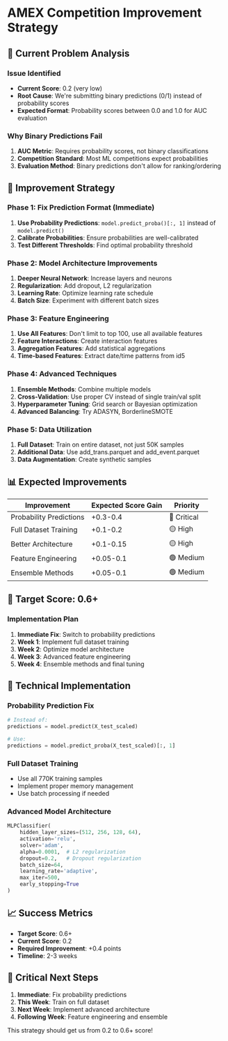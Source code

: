 # AMEX Competition Improvement Strategy

## 🎯 Current Problem Analysis

### Issue Identified
- **Current Score**: 0.2 (very low)
- **Root Cause**: We're submitting binary predictions (0/1) instead of probability scores
- **Expected Format**: Probability scores between 0.0 and 1.0 for AUC evaluation

### Why Binary Predictions Fail
1. **AUC Metric**: Requires probability scores, not binary classifications
2. **Competition Standard**: Most ML competitions expect probabilities
3. **Evaluation Method**: Binary predictions don't allow for ranking/ordering

## 🚀 Improvement Strategy

### Phase 1: Fix Prediction Format (Immediate)
1. **Use Probability Predictions**: `model.predict_proba()[:, 1]` instead of `model.predict()`
2. **Calibrate Probabilities**: Ensure probabilities are well-calibrated
3. **Test Different Thresholds**: Find optimal probability threshold

### Phase 2: Model Architecture Improvements
1. **Deeper Neural Network**: Increase layers and neurons
2. **Regularization**: Add dropout, L2 regularization
3. **Learning Rate**: Optimize learning rate schedule
4. **Batch Size**: Experiment with different batch sizes

### Phase 3: Feature Engineering
1. **Use All Features**: Don't limit to top 100, use all available features
2. **Feature Interactions**: Create interaction features
3. **Aggregation Features**: Add statistical aggregations
4. **Time-based Features**: Extract date/time patterns from id5

### Phase 4: Advanced Techniques
1. **Ensemble Methods**: Combine multiple models
2. **Cross-Validation**: Use proper CV instead of single train/val split
3. **Hyperparameter Tuning**: Grid search or Bayesian optimization
4. **Advanced Balancing**: Try ADASYN, BorderlineSMOTE

### Phase 5: Data Utilization
1. **Full Dataset**: Train on entire dataset, not just 50K samples
2. **Additional Data**: Use add_trans.parquet and add_event.parquet
3. **Data Augmentation**: Create synthetic samples

## 📊 Expected Improvements

| Improvement | Expected Score Gain | Priority |
|-------------|-------------------|----------|
| Probability Predictions | +0.3-0.4 | 🔴 Critical |
| Full Dataset Training | +0.1-0.2 | 🟡 High |
| Better Architecture | +0.1-0.15 | 🟡 High |
| Feature Engineering | +0.05-0.1 | 🟢 Medium |
| Ensemble Methods | +0.05-0.1 | 🟢 Medium |

## 🎯 Target Score: 0.6+

### Implementation Plan
1. **Immediate Fix**: Switch to probability predictions
2. **Week 1**: Implement full dataset training
3. **Week 2**: Optimize model architecture
4. **Week 3**: Advanced feature engineering
5. **Week 4**: Ensemble methods and final tuning

## 🔧 Technical Implementation

### Probability Prediction Fix
```python
# Instead of:
predictions = model.predict(X_test_scaled)

# Use:
predictions = model.predict_proba(X_test_scaled)[:, 1]
```

### Full Dataset Training
- Use all 770K training samples
- Implement proper memory management
- Use batch processing if needed

### Advanced Model Architecture
```python
MLPClassifier(
    hidden_layer_sizes=(512, 256, 128, 64),
    activation='relu',
    solver='adam',
    alpha=0.0001,  # L2 regularization
    dropout=0.2,   # Dropout regularization
    batch_size=64,
    learning_rate='adaptive',
    max_iter=500,
    early_stopping=True
)
```

## 📈 Success Metrics

- **Target Score**: 0.6+
- **Current Score**: 0.2
- **Required Improvement**: +0.4 points
- **Timeline**: 2-3 weeks

## 🚨 Critical Next Steps

1. **Immediate**: Fix probability predictions
2. **This Week**: Train on full dataset
3. **Next Week**: Implement advanced architecture
4. **Following Week**: Feature engineering and ensemble

This strategy should get us from 0.2 to 0.6+ score! 